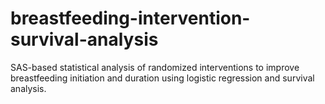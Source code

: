 # breastfeeding-intervention-survival-analysis
SAS-based statistical analysis of randomized interventions to improve breastfeeding initiation and duration using logistic regression and survival analysis.
